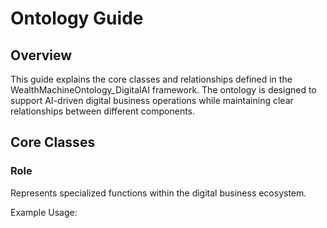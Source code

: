 # Ontology Guide

## Overview
This guide explains the core classes and relationships defined in the WealthMachineOntology_DigitalAI framework. The ontology is designed to support AI-driven digital business operations while maintaining clear relationships between different components.

## Core Classes

### Role
Represents specialized functions within the digital business ecosystem.

Example Usage:
